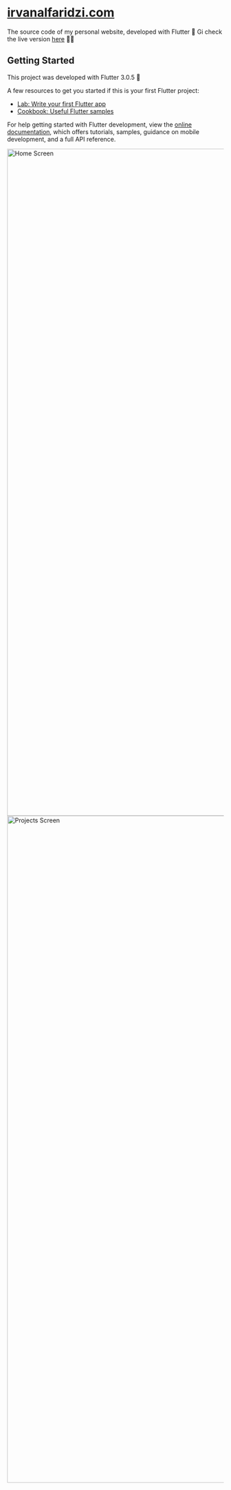 # [irvanalfaridzi.com](https://cool-daifuku-b48c05.netlify.app/#/)

The source code of my personal website, developed with Flutter 💙
Gi check the live version [here](https://cool-daifuku-b48c05.netlify.app/#/) 🤙🏻

## Getting Started

This project was developed with Flutter 3.0.5 💙

A few resources to get you started if this is your first Flutter project:

- [Lab: Write your first Flutter app](https://docs.flutter.dev/get-started/codelab)
- [Cookbook: Useful Flutter samples](https://docs.flutter.dev/cookbook)

For help getting started with Flutter development, view the
[online documentation](https://docs.flutter.dev/), which offers tutorials,
samples, guidance on mobile development, and a full API reference.

<img width="1552" alt="Home Screen" src="https://user-images.githubusercontent.com/44092368/207016574-43a45172-ad6b-404a-b90f-59e94a6c8133.png">
<img width="1552" alt="Projects Screen" src="https://user-images.githubusercontent.com/44092368/207017341-44636f0d-e71c-4f6d-beae-4ec8b99e2d2a.png">
